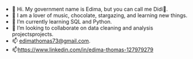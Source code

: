 - 👋 Hi. My government name is Edima, but you can call me Didi🙂.
- 👀 I am a lover of music, chocolate, stargazing, and learning new things.
- 🌱 I’m currently learning SQL and Python.
- 💞️ I’m looking to collaborate on data cleaning and analysis projectsprojects. 
- 📫 edimathomas73@gmail.com.
-  📫https://www.linkedin.com/in/edima-thomas-127979279



<!---
Didi2997/Didi2997 is a ✨ special ✨ repository because its `README.md` (this file) appears on your GitHub profile.
You can click the Preview link to take a look at your changes.
--->
